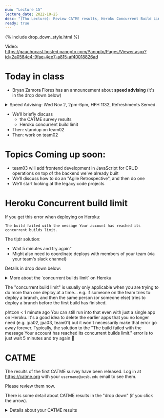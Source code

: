 ```yaml
---
num: "Lecture 15"
lecture_date: 2022-10-25
desc: "(Thu Lecture): Review CATME results, Heroku Concurrent Build Limit, Continue work on team02"
ready: true
---
```


{% include drop_down_style.html %}

Video: <https://gauchocast.hosted.panopto.com/Panopto/Pages/Viewer.aspx?id=2a0584c4-9fae-4ee7-a815-af40018826ad>

# Today in class

* Bryan Zamora Flores has an announcement about **speed advising** (it's in the drop down below)

<details>
  
<summary>
Speed Advising: Wed Nov 2, 2pm-6pm, HFH 1132, Refreshments Served.
</summary>

![Speed Advising Flyer](https://user-images.githubusercontent.com/1119017/198417166-47e30cec-0c79-4cae-9574-0cb73d590997.jpg)

<img src="https://user-images.githubusercontent.com/1119017/198417166-47e30cec-0c79-4cae-9574-0cb73d590997.jpg" alt="speed advising flyer" width="500" />
  
</details>

* We'll briefly discuss 
  - the CATME survey results
  - Heroku concurrent build limit
* Then: standup on team02
* Then: work on team02

# Topics Coming up soon:

* team03 will add frontend development in JavaScript for CRUD operations on top of the backend we've already built
* We'll discuss how to do an "Agile Retrospective", and then do one
* We'll start looking at the legacy code projects

# Heroku Concurrent build limit

If you get this error when deploying on Heroku:

```
The build failed with the message Your account has reached its concurrent builds limit.
```

The tl;dr solution:
* Wait 5 minutes and try again"
* Might also need to coordinate deploys with members of your team (via your team's slack channel)

Details in drop down below:

<details>
<summary>
  More about the `concurrent builds limit` on Heroku
</summary>
  
The "concurrent build limit" is usually only applicable when you are trying to do more than one deploy at a time... e.g. if someone on the team tries to deploy a branch, and then the same person (or someone else) tries to deploy a branch before the first build has finished.

One team thought it meant they needed to delete their older apps (ones that have already received final grades and are no longer needed), e.g.   
jpa02, jpa03, team01.
  
That's not necessarily a bad idea: it may help make sure you don't run out of "free tier minutes" this month (before those go away forever, end of November).
  
But it probably won't address the "concurrent build limit" issue; you can still run into that even with a single app on your Heroku account.
  
I suggest: 
* Configure your prod instance to simply deploy each time there is a push to `main`
  - This can still result in the concurrent build limit being triggered if two PRs are merged in quick succession, but it typically isn't a problem.
* Coordinate deploys to your QA branch via your team slack channel
  - Check that there isn't already a build in progress, and check when the last build was done; you can see this on the `Activity` menu on the Heroku dashboard.  Example:
    
    <img width="642" alt="image" src="https://user-images.githubusercontent.com/1119017/198363761-ebe3b256-7a04-4e3e-b325-6714e3cc2336.png">

  - Send a message like "Deploying branch `xy-post-menuitemreview` to QA site" right before you do it
  
  
</details>




The "concurrent build limit" is usually only applicable when you are trying to do more than one deploy at a time... e.g. if someone on the team tries to deploy a branch, and then the same person (or someone else) tries to deploy a branch before the first build has finished.


phtcon
  < 1 minute ago
You can still run into that even with just a single app on Heroku.   It's a good idea to delete the earlier apps that you no longer need (e.g. jpa02, jpa03, team01) but it won't necessarily make that error go away forever.
Typically, the solution to the "The build failed with the message Your account has reached its concurrent builds limit." error is to just wait 5 minutes and try again :slightly_smiling_face:

# CATME

The results of the first CATME survey have been released.  Log in at <https://catme.org> with your `username@ucsb.edu` email to see them.

Please review them now.

There is some detail about CATME results in the "drop down" (if you click the arrow).

<details>
<summary>
Details about your CATME results
</summary>

After they are released, you should be able to see something like this.  (These are all examples from CMPSC 156 but *not* from this quarter).

<img width="744" alt="image" src="https://user-images.githubusercontent.com/1119017/198357454-2cf7002e-9a95-4aca-9ef2-f548f98a0f84.png">

The three arrows show the student's self-rating, the team average for this student, and the overall average of all team ratings (on this team) for all students on this team.

So in this case, we see that:
* the team rated the student higher than the student rated themself
* lower than the team average
* but not much lower than the team average, and still in the "pretty good to excellent" range.

There will be two boxes like this:
* One for "Contributing to the Team's Work"
* Another for "Interacting with Teammates"

Following that, there are anonymized comments; they include your self-assessment, and the anonymous comment of your teammates.  Again, the example shown below is a real one from CMPSC 156, but not from this quarter's class:

<img width="918" alt="Screen Shot 2022-10-27 at 10 18 35 AM" src="https://user-images.githubusercontent.com/1119017/198356690-950572ba-0fb9-431d-959b-50319ffd3bd5.png">
  
</details>

